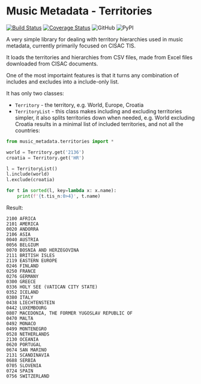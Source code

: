 # Music Metadata - Territories

[![Build Status](https://travis-ci.com/musicmetadata/territories.svg?branch=master)](https://travis-ci.com/musicmetadata/territories)
[![Coverage Status](https://coveralls.io/repos/github/musicmetadata/territories/badge.svg?branch=master)](https://coveralls.io/github/musicmetadata/territories?branch=master)
![GitHub](https://img.shields.io/github/license/musicmetadata/territories)
![PyPI](https://img.shields.io/pypi/v/music-metadata-territories)

A very simple library for dealing with territory hierarchies used in music 
metadata, currently primarily focused on CISAC TIS.

It loads the territories and hierarchies from CSV files, made from Excel
files downloaded from CISAC documents.

One of the most importaint features is that it turns any combination of
includes and excludes into a include-only list.

It has only two classes:

* `Territory` - the territory, e.g. World, Europe, Croatia
* `TerritoryList` - this class makes including and excluding territories 
simpler, it also splits territories down when needed, e.g. World excluding 
Croatia results in a minimal list of included territories, and not all the
countries:

```python
from music_metadata.territories import *

world = Territory.get('2136')
croatia = Territory.get('HR')

l = TerritoryList()
l.include(world)
l.exclude(croatia)

for t in sorted(l, key=lambda x: x.name):
    print(f'{t.tis_n:0>4}', t.name)
```

Result:

```
2100 AFRICA
2101 AMERICA
0020 ANDORRA
2106 ASIA
0040 AUSTRIA
0056 BELGIUM
0070 BOSNIA AND HERZEGOVINA
2111 BRITISH ISLES
2119 EASTERN EUROPE
0246 FINLAND
0250 FRANCE
0276 GERMANY
0300 GREECE
0336 HOLY SEE (VATICAN CITY STATE)
0352 ICELAND
0380 ITALY
0438 LIECHTENSTEIN
0442 LUXEMBOURG
0807 MACEDONIA, THE FORMER YUGOSLAV REPUBLIC OF
0470 MALTA
0492 MONACO
0499 MONTENEGRO
0528 NETHERLANDS
2130 OCEANIA
0620 PORTUGAL
0674 SAN MARINO
2131 SCANDINAVIA
0688 SERBIA
0705 SLOVENIA
0724 SPAIN
0756 SWITZERLAND
```
